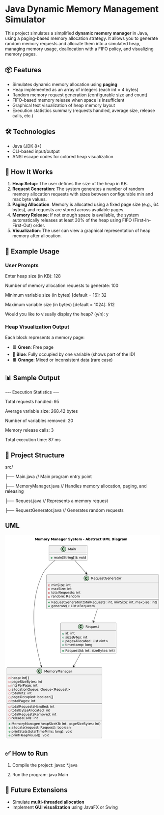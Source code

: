 
# Java Dynamic Memory Management Simulator

This project simulates a simplified **dynamic memory manager** in Java, using a paging-based memory allocation strategy. It allows you to generate random memory requests and allocate them into a simulated heap, managing memory usage, deallocation with a FIFO policy, and visualizing memory pages.

## 📦 Features

- Simulates dynamic memory allocation using **paging**
- Heap implemented as an array of integers (each int = 4 bytes)
- Random memory request generation (configurable size and count)
- FIFO-based memory release when space is insufficient
- Graphical text visualization of heap memory layout
- Execution statistics summary (requests handled, average size, release calls, etc.)

## 🛠️ Technologies

- Java (JDK 8+)
- CLI-based input/output
- ANSI escape codes for colored heap visualization

## 🧠 How It Works

1. **Heap Setup**: The user defines the size of the heap in KB.
2. **Request Generation**: The system generates a number of random memory allocation requests with sizes between configurable min and max byte values.
3. **Paging Allocation**: Memory is allocated using a fixed page size (e.g., 64 bytes), and requests are stored across available pages.
4. **Memory Release**: If not enough space is available, the system automatically releases at least 30% of the heap using FIFO (First-In-First-Out) order.
5. **Visualization**: The user can view a graphical representation of heap memory after allocation.

## 📄 Example Usage

### User Prompts

Enter heap size (in KB): 128

Number of memory allocation requests to generate: 100

Minimum variable size (in bytes) \[default = 16]: 32

Maximum variable size (in bytes) \[default = 1024]: 512

Would you like to visually display the heap? (y/n): y


### Heap Visualization Output

Each block represents a memory page:
- 🟩 **Green**: Free page
- 🔵 **Blue**: Fully occupied by one variable (shows part of the ID)
- 🟧 **Orange**: Mixed or inconsistent data (rare case)

## 📊 Sample Output

\--- Execution Statistics ---

Total requests handled: 95

Average variable size: 268.42 bytes

Number of variables removed: 20

Memory release calls: 3

Total execution time: 87 ms


## 📁 Project Structure

src/

├── Main.java              // Main program entry point

├── MemoryManager.java     // Handles memory allocation, paging, and releasing

├── Request.java           // Represents a memory request

├── RequestGenerator.java  // Generates random requests

## UML

![UML Diagram](./uml-diagram.png)

## ✅ How to Run

1. Compile the project:
javac *.java

2. Run the program:
java Main

## 🧪 Future Extensions

* Simulate **multi-threaded allocation**
* Implement **GUI visualization** using JavaFX or Swing
